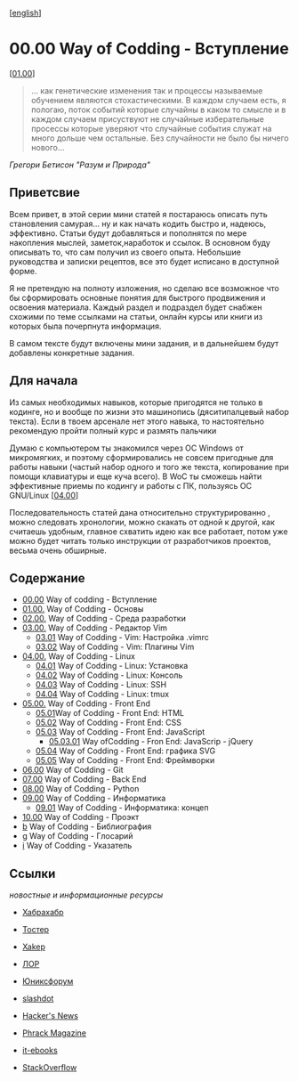 <!--
File          : README_ru.md

Created       : Fri 10 Jul 2015 18:46:49
Last Modified : Thu 06 Aug 2015 07:00:26
Maintainer    : sharlaran
-->

\[[english](./README.md)\]
# 00.00 Way of Codding - Вступление #
\[[01.00](./src/ru/01.00.md "Основные понятия")\]

> ... как генетические изменения так и процессы называемые обучением являются
стохастическими. В каждом случаем есть, я пологаю, поток событий которые
случайны в каком то смысле и в каждом случаем присуствуют не случайные
изберательные просессы которые уверяют что случайные события служат на много
дольше чем остальные. Без случайности не было бы ничего нового...

_Грегори Бетисон "Разум и Природа"_

## Приветсвие ##
Всем привет, в этой серии мини статей я постараюсь описать путь становления
самурая... ну и как начать кодить быстро и, надеюсь, эффективно.    Статьи будут
добавляться и пополнятся по мере накопления мыслей, заметок,наработок и ссылок.
В основном буду описывать то, что сам получил из своего опыта. Небольшие
руководства и записки рецептов, все это будет исписано в доступной форме.

Я не претендую на полноту изложения, но сделаю все возможное что бы сформировать
основные понятия для быстрого продвижения и освоения материала. Каждый раздел и
подраздел будет снабжен схожими по теме ссылками на статьи, онлайн курсы или
книги из которых была почерпнута информация.

В самом тексте будут включены мини задания, и в дальнейшем будут добавлены
конкретные задания.

## Для начала ##
Из самых необходимых навыков, которые пригодятся не только в кодинге, но и
вообще по жизни это машинопись (дяситипалцевый набор текста). Если в твоем
арсенале нет этого навыка, то настоятельно рекомендую пройти полный курс и
размять пальчики

Думаю с компьютером ты знакомился через ОС Windows от микромягких, и поэтому
сформировались не совсем пригодные для работы навыки (частый набор одного и того
же текста, копирование при помощи клавиатуры и еще куча всего). В WoC ты сможешь
найти эффективные приемы по кодингу и работы с ПК, пользуясь ОС GNU/Linux
\[[04.00](./src/ru/04.00.md)\]

Последовательность статей дана относительно структурированно , можно следовать
хронологии, можно скакать от одной к другой, как считаешь удобным, главное
схватить идею как все работает, потом уже можно будет читать только инструкции
от разработчиков проектов, весьма очень обширные. 

## Содержание ##
*   [00.00](README_ru.md) Way of codding - Вступление
*   [01.00.](./src/ru/01.00.md) Way of Codding - Основы
*   [02.00.](./src/ru/02.00.md) Way of Codding - Среда разработки
*   [03.00.](./src/ru/03.00.md) Way of Codding - Редактор Vim 
    *   [03.01](./src/ru/03.01.md) Way of Codding - Vim: Настройка .vimrc
    *   [03.02](./src/ru/03.02.md) Way of Codding - Vim: Плагины  Vim
*   [04.00.](./src/ru/04.00.md) Way of Codding - Linux
    *   [04.01](./src/ru/04.01.md) Way of Codding - Linux: Установка
    *   [04.02](./src/ru/04.02.md) Way of Codding - Linux: Консоль
    *   [04.03](./src/ru/04.03.md) Way of Codding - Linux: SSH
    *   [04.04](./src/ru/04.04.md) Way of Codding - Linux: tmux
*   [05.00.](./src/ru/05.00.md) Way of Codding - Front End
    *   [05.01](./src/ru/05.01.md)Way of Codding - Front End: HTML
    *   [05.02](./src/ru/05.02.md) Way of Codding - Front End: CSS
    *   [05.03](./src/ru/05.03.md) Way of Codding - Front End: JavaScript
        *  [05.03.01](./src/ru/05.03.01.md) Way ofCodding - Fron End: JavaScrip - jQuery
    *  [05.04](./src/ru/05.04.md) Way of Codding - Front End: графика SVG
    *  [05.05](./src/ru/05.05.md) Way of Codding - Front End: Фреймворки
*  [06.00](./src/ru/06.00.md) Way of Codding - Git
*  [07.00](./src/ru/07.00.md) Way of Codding - Back End
*   [08.00](./src/ru/08.00.md) Way of Codding - Python
*   [09.00](./src/ru/09.00.md) Way of Codding - Информатика
    *   [09.01](./src/ru/09.01.md) Way of Codding - Информатика: концеп
*   [10.00]( ./src/ru/10.00.md) Way of Codding - Проэкт
*   [b](./src/ru/b.md) Way of Codding - Библиография
*   [g](./src/ru/g.md) Way of Codding - Глосарий
*   [i](./src/ru/i.md) Way of Codding - Указатель

## Ссылки ##
_новостные и информационные ресурсы_

*   [Хабрахабр](http://habrahabr.ru/ "Новостной сайт")
*   [Тостер](https://toster.ru/ "Вопрос - ответ")
*   [Xakep](https://xakep.ru/ "Информационный журнал")
*   [ЛОР](http://www.linux.org.ru/ "Информационный портал")
*   [Юниксфорум](http://unixforum.org/ "Информационный портал")

*   [slashdot](http://slashdot.org/ "New aggregator")
*   [Hacker's News](https://news.ycombinator.com/ "News aggregator")
*   [Phrack Magazine](http://www.phrack.org/ "Security Magazine")
*   [it-ebooks](http://it-ebooks.info "Free to download IT books")
*   [StackOverflow](https://stackoverflow.com/ "Question & Answert dash board")
